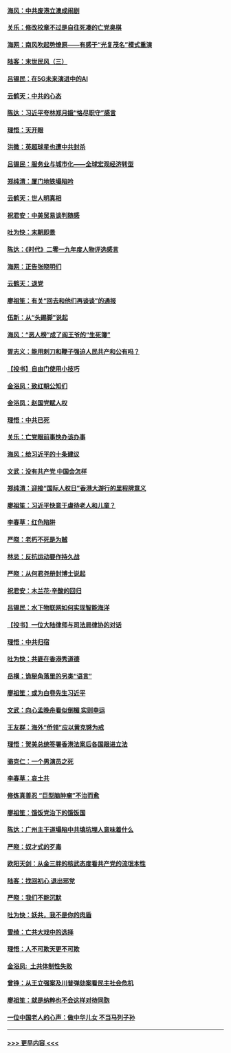 #### [海风：中共废港立澳成闹剧](../pages/nsc993/n11735857.md?t=12211433) 
#### [关乐：修改校章不过是自往死凑的亡党臭棋](../pages/nsc993/n11735097.md?t=12211433) 
#### [海网：南风吹起势燎原——有感于“光复茂名”模式重演](../pages/nsc993/n11732308.md?t=12211433) 
#### [陆客：末世民风（三）](../pages/nsc993/n11732211.md?t=12211433) 
#### [吕锡民：在5G未来演进中的AI](../pages/nsc993/n11730010.md?t=12211433) 
#### [云鹤天：中共的心态](../pages/nsc993/n11729906.md?t=12211433) 
#### [陈达：习近平夸林郑月娥“恪尽职守”感言](../pages/nsc993/n11729881.md?t=12211433) 
#### [理悟：天开眼](../pages/nsc993/n11729699.md?t=12211433) 
#### [洪微：英超球星也遭中共封杀](../pages/nsc993/n11727243.md?t=12211433) 
#### [吕锡民：服务业与城市化——全球宏观经济转型](../pages/nsc993/n11725845.md?t=12211433) 
#### [郑纯清：厦门地铁塌陷吟](../pages/nsc993/n11725813.md?t=12211433) 
#### [云鹤天：世人明真相](../pages/nsc993/n11725621.md?t=12211433) 
#### [祝君安：中美贸易谈判随感](../pages/nsc993/n11725609.md?t=12211433) 
#### [吐为快：末朝即景](../pages/nsc993/n11723365.md?t=12211433) 
#### [陈达：《时代》二零一九年度人物评选感言](../pages/nsc993/n11723337.md?t=12211433) 
#### [海网：正告张晓明们](../pages/nsc993/n11723228.md?t=12211433) 
#### [云鹤天：退党](../pages/nsc993/n11723056.md?t=12211433) 
#### [廖祖笙：有关“回去和他们再谈谈”的通报](../pages/nsc993/n11722442.md?t=12211433) 
#### [伍新：从“头踢脚”说起](../pages/nsc993/n11722429.md?t=12211433) 
#### [海风：“恶人榜”成了阎王爷的“生死簿”](../pages/nsc993/n11722272.md?t=12211433) 
#### [胥志义：能用剌刀和鞭子强迫人民共产和公有吗？](../pages/nsc993/n11720569.md?t=12211433) 
#### [【投书】自由门使用小技巧](../pages/nsc993/n11720180.md?t=12211433) 
#### [金浴凤：致红朝公知们](../pages/nsc993/n11720563.md?t=12211433) 
#### [金浴凤：赵国党赋人权](../pages/nsc993/n11720533.md?t=12211433) 
#### [理悟：中共已死](../pages/nsc993/n11720233.md?t=12211433) 
#### [关乐：亡党眼前事快办该办事](../pages/nsc993/n11719160.md?t=12211433) 
#### [海风：给习近平的十条建议](../pages/nsc993/n11717616.md?t=12211433) 
#### [文武：没有共产党 中国会怎样](../pages/nsc993/n11717584.md?t=12211433) 
#### [郑纯清：迎接“国际人权日”香港大游行的里程牌意义](../pages/nsc993/n11717417.md?t=12211433) 
#### [廖祖笙：习近平快意于虐待老人和儿童？](../pages/nsc993/n11715313.md?t=12211433) 
#### [李春草：红色陷阱](../pages/nsc993/n11715029.md?t=12211433) 
#### [严晓：老朽不死是为贼](../pages/nsc993/n11712910.md?t=12211433) 
#### [林忌：反抗运动要作持久战](../pages/nsc993/n11712623.md?t=12211433) 
#### [严晓：从何君尧册封博士说起](../pages/nsc993/n11712465.md?t=12211433) 
#### [祝君安：木兰花·辛酸的回归](../pages/nsc993/n11712381.md?t=12211433) 
#### [吕锡民：水下物联网如何实现智能海洋](../pages/nsc993/n11711158.md?t=12211433) 
#### [【投书】一位大陆律师与司法局律协的对话](../pages/nsc993/n11709675.md?t=12211433) 
#### [理悟：中共归宿](../pages/nsc993/n11710059.md?t=12211433) 
#### [吐为快：共匪在香港秀道德](../pages/nsc993/n11709979.md?t=12211433) 
#### [岳横：诡秘角落里的另类“语言”](../pages/nsc993/n11709792.md?t=12211433) 
#### [廖祖笙：或为白卷先生习近平](../pages/nsc993/n11708330.md?t=12211433) 
#### [文武：向心孟晚舟看似倒楣 实则幸运](../pages/nsc993/n11708236.md?t=12211433) 
#### [王友群：海外“侨领”应以黄克锵为戒](../pages/nsc993/n11706176.md?t=12211433) 
#### [理悟：贺美总统签署香港法案后各国跟进立法](../pages/nsc993/n11706853.md?t=12211433) 
#### [骆克仁：一个男演员之死](../pages/nsc993/n11706677.md?t=12211433) 
#### [李春草：哀土共](../pages/nsc993/n11706255.md?t=12211433) 
#### [修炼真善忍 “巨型脑肿瘤”不治而愈](../pages/nsc993/n11705340.md?t=12211433) 
#### [廖祖笙：饿饭党治下的饿饭国](../pages/nsc993/n11705085.md?t=12211433) 
#### [陈达：广州主干道塌陷中共填坑埋人意味着什么](../pages/nsc993/n11705046.md?t=12211433) 
#### [严晓：奴才式的歹毒](../pages/nsc993/n11704826.md?t=12211433) 
#### [欧阳天剑：从金三胖的核武态度看共产党的流氓本性](../pages/nsc993/n11702238.md?t=12211433) 
#### [陆客：找回初心 退出邪党](../pages/nsc993/n11702213.md?t=12211433) 
#### [严晓：我们不能沉默](../pages/nsc993/n11702110.md?t=12211433) 
#### [吐为快：妖共，我不是你的肉盾](../pages/nsc993/n11701366.md?t=12211433) 
#### [雪绮：亡共大戏中的选择](../pages/nsc993/n11699922.md?t=12211433) 
#### [理悟：人不可欺天更不可欺](../pages/nsc993/n11699657.md?t=12211433) 
#### [金浴凤:  土共体制性失败](../pages/nsc993/n11699361.md?t=12211433) 
#### [曾铮：从王立强案及川普弹劾案看民主社会危机](../pages/nsc993/n11699318.md?t=12211433) 
#### [廖祖笙：就是纳粹也不会这样对待同胞](../pages/nsc993/n11697658.md?t=12211433) 
#### [一位中国老人的心声：做中华儿女 不当马列子孙](../pages/nsc993/n11697525.md?t=12211433) 

----
#### [ >>> 更早内容 <<< ](../indexes/nsc993-earlier.md)
